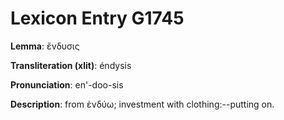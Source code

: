 # Lexicon Entry G1745

**Lemma**: ἔνδυσις

**Transliteration (xlit)**: éndysis

**Pronunciation**: en'-doo-sis

**Description**:
from ἐνδύω; investment with clothing:--putting on.
